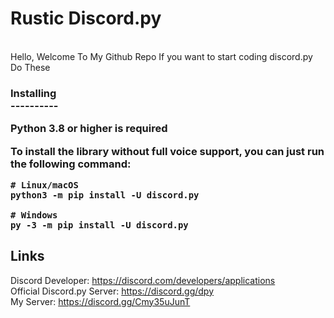 # Rustic Discord.py

<br>
Hello, Welcome To My Github Repo
If you want to start coding discord.py
Do These
<h3>
Installing<br>
----------

**Python 3.8 or higher is required**

To install the library without full voice support, you can just run the following command:

    # Linux/macOS
    python3 -m pip install -U discord.py

    # Windows
    py -3 -m pip install -U discord.py

Links
------

Discord Developer: https://discord.com/developers/applications<br>
Official Discord.py Server: https://discord.gg/dpy<br>
My Server: https://discord.gg/Cmy35uJunT<br>
